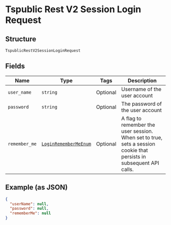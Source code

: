 
# Tspublic Rest V2 Session Login Request

## Structure

`TspublicRestV2SessionLoginRequest`

## Fields

| Name | Type | Tags | Description |
|  --- | --- | --- | --- |
| `user_name` | `string` | Optional | Username of the user account |
| `password` | `string` | Optional | The password of the user account |
| `remember_me` | [`LoginRememberMeEnum`](../../doc/models/login-remember-me-enum.md) | Optional | A flag to remember the user session. When set to true, sets a session cookie that persists in subsequent API calls. |

## Example (as JSON)

```json
{
  "userName": null,
  "password": null,
  "rememberMe": null
}
```

